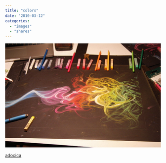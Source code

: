 ```yaml
---
title: "colors"
date: "2010-03-12"
categories: 
  - "images"
  - "shares"
---
```


![](images/tumblr_kx8hd4IdBe1qztxpko1_1280.jpg)

[adocica](http://adocica.tumblr.com/post/403185594/stagioni-panchild)
